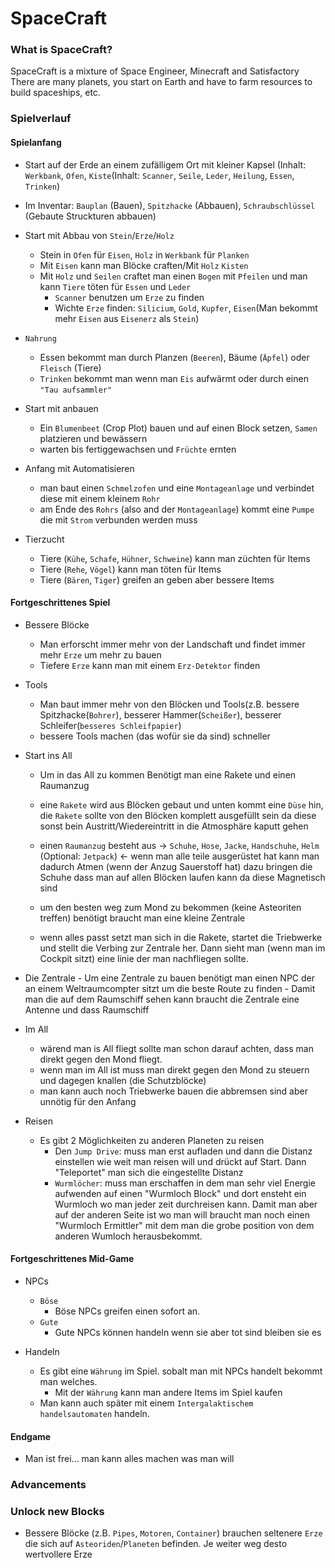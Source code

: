 # SpaceCraft
### What is SpaceCraft?
SpaceCraft is a mixture of Space Engineer, Minecraft and Satisfactory
There are many planets, you start on Earth and have to farm resources to build spaceships, etc.


### Spielverlauf
#### Spielanfang
 
 - Start auf der Erde an einem zufälligem Ort mit kleiner Kapsel (Inhalt: ``Werkbank``, ``Ofen``, ``Kiste``(Inhalt: ``Scanner``, ``Seile``, ``Leder``, ``Heilung``, ``Essen``, ``Trinken``)
  - Im Inventar: ``Bauplan`` (Bauen), ``Spitzhacke`` (Abbauen), ``Schraubschlüssel`` (Gebaute Struckturen abbauen)
    
 - Start mit Abbau von ``Stein``/``Erze``/``Holz``
   - Stein in ``Ofen`` für ``Eisen``, ``Holz`` in ``Werkbank`` für ``Planken``
   - Mit ``Eisen`` kann man Blöcke craften/Mit ``Holz`` ``Kisten``
    - Mit ``Holz`` und ``Seilen`` craftet man einen ``Bogen`` mit ``Pfeilen`` und man kann ``Tiere`` töten für ``Essen`` und ``Leder``
       - ``Scanner`` benutzen um ``Erze`` zu finden
        - Wichte ``Erze`` finden: ``Silicium``, ``Gold``, ``Kupfer``, ``Eisen``(Man bekommt mehr ``Eisen`` aus ``Eisenerz`` als ``Stein``)
      
  - ``Nahrung``
    - Essen bekommt man durch Planzen (``Beeren``), Bäume (``Äpfel``) oder ``Fleisch`` (Tiere)
    - ``Trinken`` bekommt man wenn man ``Eis`` aufwärmt oder durch einen ``"Tau aufsammler"``
      
  - Start mit anbauen
    - Ein ``Blumenbeet`` (Crop Plot) bauen und auf einen Block setzen, ``Samen`` platzieren und bewässern
     - warten bis fertiggewachsen und ``Früchte`` ernten
       
 - Anfang mit Automatisieren
   - man baut einen ``Schmelzofen`` und eine ``Montageanlage`` und verbindet diese mit einem kleinem ``Rohr``
    - am Ende des ``Rohrs`` (also and der ``Montageanlage``) kommt eine ``Pumpe`` die mit ``Strom`` verbunden werden muss
      
 - Tierzucht
   - Tiere (``Kühe``, ``Schafe``, ``Hühner``, ``Schweine``) kann man züchten für Items
   - Tiere (``Rehe``, ``Vögel``) kann man töten für Items
   - Tiere (``Bären``, ``Tiger``) greifen an geben aber bessere Items
     
     
#### Fortgeschrittenes Spiel
  
  - Bessere Blöcke
    - Man erforscht immer mehr von der Landschaft und findet immer mehr ``Erze`` um mehr zu bauen
     - Tiefere ``Erze`` kann man mit einem ``Erz-Detektor`` finden
  
  - Tools
    - Man baut immer mehr von den Blöcken und Tools(z.B. bessere Spitzhacke(``Bohrer``), besserer Hammer(``Scheißer``), besserer Schleifer(``besseres Schleifpapier``)
     - bessere Tools machen (das wofür sie da sind) schneller
   
   
  - Start ins All
    - Um in das All zu kommen Benötigt man eine Rakete und einen Raumanzug
     - eine ``Rakete`` wird aus Blöcken gebaut und unten kommt eine ``Düse`` hin, die ``Rakete`` sollte von den Blöcken komplett ausgefüllt sein da diese sonst bein Austritt/Wiedereintritt in die Atmosphäre kaputt gehen
     - einen ``Raumanzug`` besteht aus -> ``Schuhe``, ``Hose``, ``Jacke``, ``Handschuhe``, ``Helm`` (Optional: ``Jetpack``) <-  wenn man alle teile ausgerüstet hat kann man dadurch Atmen (wenn der Anzug Sauerstoff hat) dazu bringen die Schuhe dass man auf allen Blöcken laufen kann da diese Magnetisch sind
     - um den besten weg zum Mond zu bekommen (keine Asteoriten treffen) benötigt braucht man eine kleine Zentrale
     
     - wenn alles passt setzt man sich in die Rakete, startet die Triebwerke und stellt die Verbing zur Zentrale her. Dann sieht man (wenn man im Cockpit sitzt) eine linie der man nachfliegen sollte.
     
     
   - Die Zentrale
    - Um eine Zentrale zu bauen benötigt man einen NPC der an einem Weltraumcompter sitzt um die beste Route zu finden
    - Damit man die auf dem Raumschiff sehen kann braucht die Zentrale eine Antenne und dass Raumschiff
    
    
   - Im All
     - wärend man is All fliegt sollte man schon darauf achten, dass man direkt gegen den Mond fliegt.
     - wenn man im All ist muss man direkt gegen den Mond zu steuern und dagegen knallen (die Schutzblöcke)
      - man kann auch noch Triebwerke bauen die abbremsen sind aber unnötig für den Anfang
     
     
   - Reisen
     - Es gibt 2 Möglichkeiten zu anderen Planeten zu reisen
       - Den ``Jump Drive``: muss man erst aufladen und dann die Distanz einstellen wie weit man reisen will und drückt auf Start. Dann "Teleportet" man sich die eingestellte Distanz
       - ``Wurmlöcher``: muss man erschaffen in dem man sehr viel Energie aufwenden auf einen "Wurmloch Block" und dort ensteht ein Wurmloch wo man jeder zeit durchreisen kann. Damit man aber auf der anderen Seite ist wo man will braucht man noch einen "Wurmloch Ermittler" mit dem man die grobe position von dem anderen Wumloch herausbekommt.
       

#### Fortgeschrittenes Mid-Game

- NPCs
  - ``Böse``
    - Böse NPCs greifen einen sofort an.
  - ``Gute``
    - Gute NPCs können handeln wenn sie aber tot sind bleiben sie es
    
  

- Handeln
  - Es gibt eine ``Währung`` im Spiel. sobalt man mit NPCs handelt bekommt man welches. 
    - Mit der ``Währung`` kann man andere Items im Spiel kaufen
  - Man kann auch später mit einem ``Intergalaktischem handelsautomaten`` handeln.

  
#### Endgame

   - Man ist frei... man kann alles machen was man will

### Advancements


### Unlock new Blocks

 - Bessere Blöcke (z.B. ``Pipes``, ``Motoren``, ``Container``) brauchen seltenere ``Erze`` die sich auf ``Asteoriden``/``Planeten`` befinden. Je weiter weg desto wertvollere Erze
